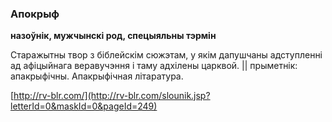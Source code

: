 ### Апокрыф
**назоўнік, мужчынскі род, спецыяльны тэрмін**

Старажытны твор з біблейскім сюжэтам, у якім дапушчаны адступленні ад афіцыйнага веравучэння і таму адхілены царквой. || прыметнік: апакрыфічны. Апакрыфічная літаратура.

<a rel="author">[http://rv-blr.com/](http://rv-blr.com/slounik.jsp?letterId=0&maskId=0&pageId=249)</a>
